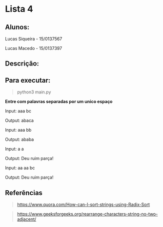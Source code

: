 # Lista 4 
## Alunos:
Lucas Siqueira - 15/0137567

Lucas Macedo - 15/0137397

## Descrição:

## Para executar:

> python3 main.py

**Entre com palavras separadas por um unico espaço**

Input: aaa bc 

Output: abaca 

Input: aaa bb

Output: ababa 

Input: a a 

Output: Deu ruim parça!

Input: aa aa bc 

Output: Deu ruim parça!

## Referências
>https://www.quora.com/How-can-I-sort-strings-using-Radix-Sort

>https://www.geeksforgeeks.org/rearrange-characters-string-no-two-adjacent/
